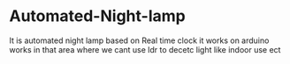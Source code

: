 
# Automated-Night-lamp
It is automated night lamp based on Real time clock
it works on arduino works in that area where we cant use ldr to decetc light like indoor use
ect
